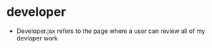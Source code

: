 <!-- generated by markdown-notes-tree -->

# developer

<!-- optional markdown-notes-tree directory description starts here -->
- Developer.jsx refers to the page where a user can review all of my devloper work
<!-- optional markdown-notes-tree directory description ends here -->


